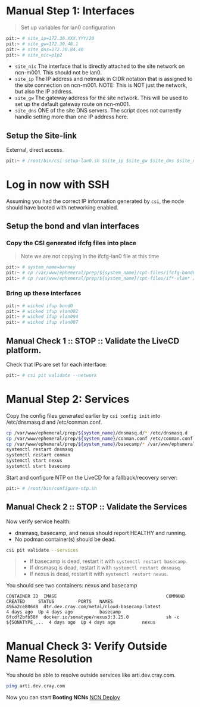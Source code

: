 # Manual Step 1: Interfaces

> Set up variables for lan0 configuration

```bash
pit:~ # site_ip=172.30.XXX.YYY/20
pit:~ # site_gw=172.30.48.1
pit:~ # site_dns=172.30.84.40
pit:~ # site_nic=p1p2
```

- `site_nic` The interface that is directly attached to the site network on ncn-m001.  This should not be lan0.
- `site_ip` The IP address and netmask in CIDR notation that is assigned to the site connection on ncn-m001.  NOTE:  This is NOT just the network, but also the IP address.
- `site_gw` The gateway address for the site network.  This will be used to set up the default gateway route on ncn-m001.
- `site_dns` ONE of the site DNS servers.   The script does not currently handle setting more than one IP address here.

## Setup the Site-link

External, direct access.

```bash
pit:~ # /root/bin/csi-setup-lan0.sh $site_ip $site_gw $site_dns $site_nic
```

# Log in now with SSH

Assuming you had the correct IP information generated by `csi`, the node should have booted with networking enabled.

## Setup the bond and vlan interfaces

### Copy the CSI generated ifcfg files into place

> Note we are not copying in the ifcfg-lan0 file at this time

```bash
pit:~ # system_name=barney
pit:~ # cp /var/www/ephemeral/prep/${system_name}/cpt-files/ifcfg-bond0 /etc/sysconfig/network
pit:~ # cp /var/www/ephemeral/prep/${system_name}/cpt-files/if*-vlan* /etc/sysconfig/network
```

### Bring up these interfaces

```bash
pit:~ # wicked ifup bond0
pit:~ # wicked ifup vlan002
pit:~ # wicked ifup vlan004
pit:~ # wicked ifup vlan007
```

## Manual Check 1 :: STOP :: Validate the LiveCD platform.

Check that IPs are set for each interface:

```bash
pit:~ # csi pit validate --network
```

# Manual Step 2: Services

Copy the config files generated earlier by `csi config init` into /etc/dnsmasq.d and /etc/conman.conf.
```bash
cp /var/www/ephemeral/prep/${system_name}/dnsmasq.d/* /etc/dnsmasq.d
cp /var/www/ephemeral/prep/${system_name}/conman.conf /etc/conman.conf
cp /var/www/ephemeral/prep/${system_name}/basecamp/* /var/www/ephemeral/configs/
systemctl restart dnsmasq
systemctl restart conman
systemctl start nexus
systemctl start basecamp
```

Start and configure NTP on the LiveCD for a fallback/recovery server:

```bash
pit:~ # /root/bin/configure-ntp.sh
```

## Manual Check 2 :: STOP :: Validate the Services

Now verify service health:
- dnsmasq, basecamp, and nexus should report HEALTHY and running.
- No podman container(s) should be dead.

```bash
csi pit validate --services
```

> - If basecamp is dead, restart it with `systemctl restart basecamp`.
> - If dnsmasq is dead, restart it with `systemctl restart dnsmasq`.
> - If nexus is dead, restart it with `systemctl restart nexus`.

You should see two containers: nexus and basecamp

```
CONTAINER ID  IMAGE                                         COMMAND               CREATED     STATUS         PORTS   NAMES
496a2ce806d8  dtr.dev.cray.com/metal/cloud-basecamp:latest                        4 days ago  Up 4 days ago          basecamp
6fcdf2bfb58f  docker.io/sonatype/nexus3:3.25.0              sh -c ${SONATYPE_...  4 days ago  Up 4 days ago          nexus
```

# Manual Check 3: Verify Outside Name Resolution

You should be able to resolve outside services like arti.dev.cray.com.

```bash
ping arti.dev.cray.com
```

Now you can start **Booting NCNs** [NCN Deploy](005-NCN-DEPLOY.md)
